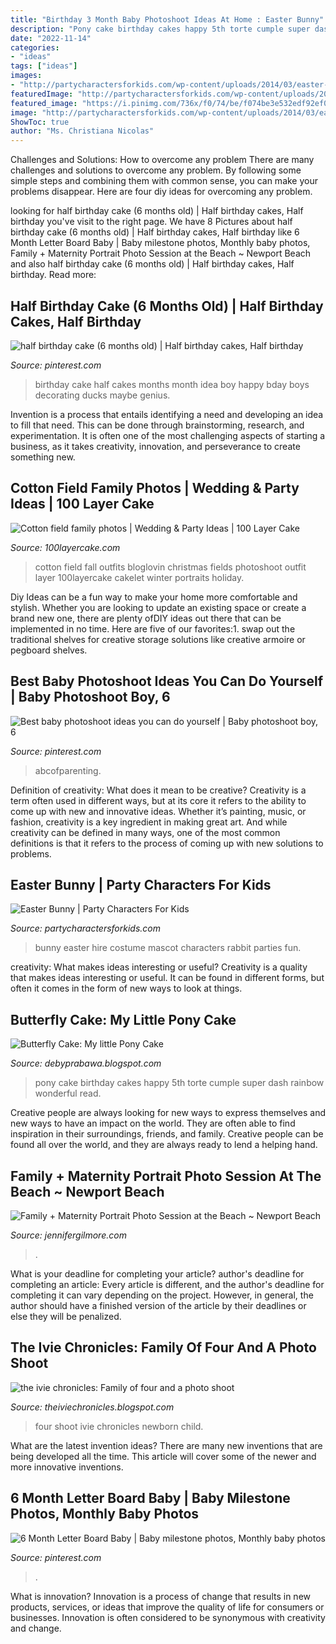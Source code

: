 ```yaml
---
title: "Birthday 3 Month Baby Photoshoot Ideas At Home : Easter Bunny"
description: "Pony cake birthday cakes happy 5th torte cumple super dash rainbow wonderful read"
date: "2022-11-14"
categories:
- "ideas"
tags: ["ideas"]
images:
- "http://partycharactersforkids.com/wp-content/uploads/2014/03/easter-bunny-for-hire-los-angeles-1.jpg"
featuredImage: "http://partycharactersforkids.com/wp-content/uploads/2014/03/easter-bunny-for-hire-los-angeles-1.jpg"
featured_image: "https://i.pinimg.com/736x/f0/74/be/f074be3e532edf92ef07d20f247dbf45--half-birthday-baby-half-birthday-cakes.jpg"
image: "http://partycharactersforkids.com/wp-content/uploads/2014/03/easter-bunny-for-hire-los-angeles-1.jpg"
ShowToc: true
author: "Ms. Christiana Nicolas"
---
```



Challenges and Solutions: How to overcome any problem
There are many challenges and solutions to overcome any problem. By following some simple steps and combining them with common sense, you can make your problems disappear. Here are four diy ideas for overcoming any problem.

	

		
looking for half birthday cake (6 months old) | Half birthday cakes, Half birthday you've visit to the right page. We have 8 Pictures about half birthday cake (6 months old) | Half birthday cakes, Half birthday like 6 Month Letter Board Baby | Baby milestone photos, Monthly baby photos, Family + Maternity Portrait Photo Session at the Beach ~ Newport Beach and also half birthday cake (6 months old) | Half birthday cakes, Half birthday. Read more:
		
    
## Half Birthday Cake (6 Months Old) | Half Birthday Cakes, Half Birthday

<img loading=lazy src="https://i.pinimg.com/736x/f0/74/be/f074be3e532edf92ef07d20f247dbf45--half-birthday-baby-half-birthday-cakes.jpg" onerror="this.onerror=null;this.src='https://tse2.mm.bing.net/th?id=OIP.SqDM78LNS3qPzmCRTkP01AHaJ3&amp;pid=15.1';" alt="half birthday cake (6 months old) | Half birthday cakes, Half birthday">

_Source: pinterest.com_

>birthday cake half cakes months month idea boy happy bday boys decorating ducks maybe genius. 

	

Invention is a process that entails identifying a need and developing an idea to fill that need. This can be done through brainstorming, research, and experimentation. It is often one of the most challenging aspects of starting a business, as it takes creativity, innovation, and perseverance to create something new.

    
## Cotton Field Family Photos | Wedding &amp; Party Ideas | 100 Layer Cake

<img loading=lazy src="http://100lclive.s3.amazonaws.com/img/ideas/landscape/150774.jpg" onerror="this.onerror=null;this.src='https://tse1.mm.bing.net/th?id=OIP.tLjyFDiG0omNfngjWs4ufgHaLI&amp;pid=15.1';" alt="Cotton field family photos | Wedding &amp; Party Ideas | 100 Layer Cake">

_Source: 100layercake.com_

>cotton field fall outfits bloglovin christmas fields photoshoot outfit layer 100layercake cakelet winter portraits holiday. 

	

Diy Ideas can be a fun way to make your home more comfortable and stylish. Whether you are looking to update an existing space or create a brand new one, there are plenty ofDIY ideas out there that can be implemented in no time. Here are five of our favorites:1. swap out the traditional shelves for creative storage solutions like creative armoire or pegboard shelves.
    
## Best Baby Photoshoot Ideas You Can Do Yourself | Baby Photoshoot Boy, 6

<img loading=lazy src="https://i.pinimg.com/736x/8b/33/8d/8b338da2dde31c237360c0d76e94907e.jpg" onerror="this.onerror=null;this.src='https://tse3.mm.bing.net/th?id=OIP.6oGLLqtxvHLT6hydA7FjmwHaLF&amp;pid=15.1';" alt="Best baby photoshoot ideas you can do yourself | Baby photoshoot boy, 6">

_Source: pinterest.com_

>abcofparenting. 

	

Definition of creativity: What does it mean to be creative?
Creativity is a term often used in different ways, but at its core it refers to the ability to come up with new and innovative ideas. Whether it’s painting, music, or fashion, creativity is a key ingredient in making great art. And while creativity can be defined in many ways, one of the most common definitions is that it refers to the process of coming up with new solutions to problems.

    
## Easter Bunny | Party Characters For Kids

<img loading=lazy src="http://partycharactersforkids.com/wp-content/uploads/2014/03/easter-bunny-for-hire-los-angeles-1.jpg" onerror="this.onerror=null;this.src='https://tse1.mm.bing.net/th?id=OIP.4RunW9frC3m_hwsG7zhGnwHaFk&amp;pid=15.1';" alt="Easter Bunny | Party Characters For Kids">

_Source: partycharactersforkids.com_

>bunny easter hire costume mascot characters rabbit parties fun. 

	

creativity: What makes ideas interesting or useful?
Creativity is a quality that makes ideas interesting or useful. It can be found in different forms, but often it comes in the form of new ways to look at things.

    
## Butterfly Cake: My Little Pony Cake

<img loading=lazy src="http://2.bp.blogspot.com/-ruvhI2iRC-k/UUaTKhb6EWI/AAAAAAAAKy4/hpSESuDHfig/s1600/DSC07698.JPG" onerror="this.onerror=null;this.src='https://tse2.mm.bing.net/th?id=OIP.eo5LHZBLL4kfTYjFwVZHOwHaKg&amp;pid=15.1';" alt="Butterfly Cake: My little Pony Cake">

_Source: debyprabawa.blogspot.com_

>pony cake birthday cakes happy 5th torte cumple super dash rainbow wonderful read. 

	

Creative people are always looking for new ways to express themselves and new ways to have an impact on the world. They are often able to find inspiration in their surroundings, friends, and family. Creative people can be found all over the world, and they are always ready to lend a helping hand.

    
## Family + Maternity Portrait Photo Session At The Beach ~ Newport Beach

<img loading=lazy src="https://jennifergilmore.com/blog/wp-content/uploads/2013/06/maternitysessionsnewportbeachbalboapier_02(pp_w768_h548).jpg" onerror="this.onerror=null;this.src='https://tse3.mm.bing.net/th?id=OIP.i7J6ZRAc2UpZP8pMoajoyQHaFS&amp;pid=15.1';" alt="Family + Maternity Portrait Photo Session at the Beach ~ Newport Beach">

_Source: jennifergilmore.com_

>. 

	

What is your deadline for completing your article?
author's deadline for completing an article:
Every article is different, and the author's deadline for completing it can vary depending on the project. However, in general, the author should have a finished version of the article by their deadlines or else they will be penalized.

    
## The Ivie Chronicles: Family Of Four And A Photo Shoot

<img loading=lazy src="http://1.bp.blogspot.com/-8UHzOGCh234/UTrTDpSFHXI/AAAAAAAAA_4/9FuCEZCPVmU/s1600/IMG_6349.jpg" onerror="this.onerror=null;this.src='https://tse4.mm.bing.net/th?id=OIP.E-wir_u71YtjwIKfqa9CGwHaK5&amp;pid=15.1';" alt="the ivie chronicles: Family of four and a photo shoot">

_Source: theiviechronicles.blogspot.com_

>four shoot ivie chronicles newborn child. 

	

What are the latest invention ideas?
There are many new inventions that are being developed all the time. This article will cover some of the newer and more innovative inventions.

    
## 6 Month Letter Board Baby | Baby Milestone Photos, Monthly Baby Photos

<img loading=lazy src="https://i.pinimg.com/736x/7e/c0/14/7ec014bbfe61795ec7db110370864da5.jpg" onerror="this.onerror=null;this.src='https://tse4.mm.bing.net/th?id=OIP.X2h4DPQGHGpwFEL7NepdDAHaF8&amp;pid=15.1';" alt="6 Month Letter Board Baby | Baby milestone photos, Monthly baby photos">

_Source: pinterest.com_

>. 

	

What is innovation?
Innovation is a process of change that results in new products, services, or ideas that improve the quality of life for consumers or businesses. Innovation is often considered to be synonymous with creativity and change.

